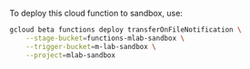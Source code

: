 To deploy this cloud function to sandbox, use:
```bash
gcloud beta functions deploy transferOnFileNotification \
    --stage-bucket=functions-mlab-sandbox \
    --trigger-bucket=m-lab-sandbox \
    --project=mlab-sandbox

